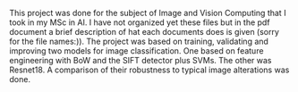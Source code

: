 This project was done for the subject of Image and Vision Computing that I took in my MSc in AI. I have not organized yet these files but in the pdf document a brief description of hat each documents does is given (sorry for the file names:)). The project was based on training, validating and improving two models for image classification. One based on feature engineering with BoW and the SIFT detector plus SVMs. The other was Resnet18. A comparison of their robustness to typical image alterations was done.  

